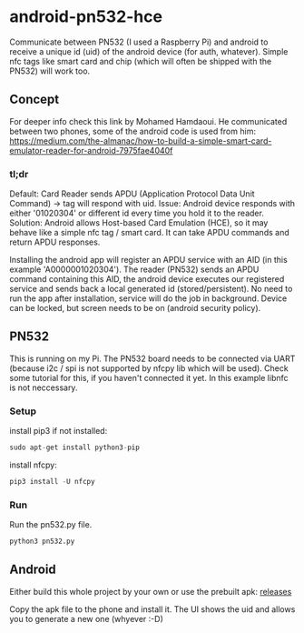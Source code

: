 # android-pn532-hce

Communicate between PN532 (I used a Raspberry Pi) and android to receive a unique id (uid) of the android device (for auth, whatever). Simple nfc tags like smart card and chip (which will often be shipped with the PN532) will work too.

## Concept

For deeper info check this link by Mohamed Hamdaoui. He communicated between two phones, some of the android code is used from him:
https://medium.com/the-almanac/how-to-build-a-simple-smart-card-emulator-reader-for-android-7975fae4040f

### tl;dr

Default: Card Reader sends APDU (Application Protocol Data Unit Command) -> tag will respond with uid.
Issue: Android device responds with either '01020304' or different id every time you hold it to the reader.
Solution: Android allows Host-based Card Emulation (HCE), so it may behave like a simple nfc tag / smart card. It can take APDU commands and return APDU responses.

Installing the android app will register an APDU service with an AID (in this example 'A0000001020304'). The reader (PN532) sends an APDU command containing this AID, the android device executes our registered service and sends back a local generated id (stored/persistent). No need to run the app after installation, service will do the job in background. Device can be locked, but screen needs to be on (android security policy).

## PN532

This is running on my Pi. The PN532 board needs to be connected via UART (because i2c / spi is not supported by nfcpy lib which will be used). Check some tutorial for this, if you haven't connected it yet.
In this example libnfc is not neccessary.

### Setup

install pip3 if not installed:

```python
sudo apt-get install python3-pip
```

install nfcpy:

```python
pip3 install -U nfcpy
```

### Run

Run the pn532.py file.

```python
python3 pn532.py
```

## Android

Either build this whole project by your own or use the prebuilt apk: [releases](https://github.com/Lexycon/android-pn532-hce/releases)

Copy the apk file to the phone and install it. The UI shows the uid and allows you to generate a new one (whyever :-D)
